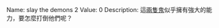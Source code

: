 Name: slay the demons 2
Value: 0
Description: 這[兩隻鬼](https://www.csie.ntu.edu.tw/~b06902097/ctf/slay_the_demon2/)似乎擁有強大的能力，要怎麼打倒他們呢？
